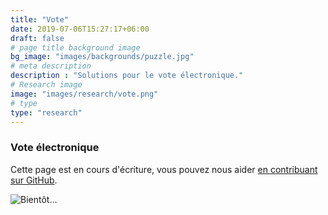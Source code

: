 ```yaml
---
title: "Vote"
date: 2019-07-06T15:27:17+06:00
draft: false
# page title background image
bg_image: "images/backgrounds/puzzle.jpg"
# meta description
description : "Solutions pour le vote électronique."
# Research image
image: "images/research/vote.png"
# type
type: "research"
---
```


### Vote électronique

Cette page est en cours d'écriture, vous pouvez nous aider [en contribuant sur GitHub](https://github.com/foopgp/foopgp-hugowebsite/blob/test/content/french/research/theme-vote.md).

![Bientôt…](/images/comingsoon.jpg)
